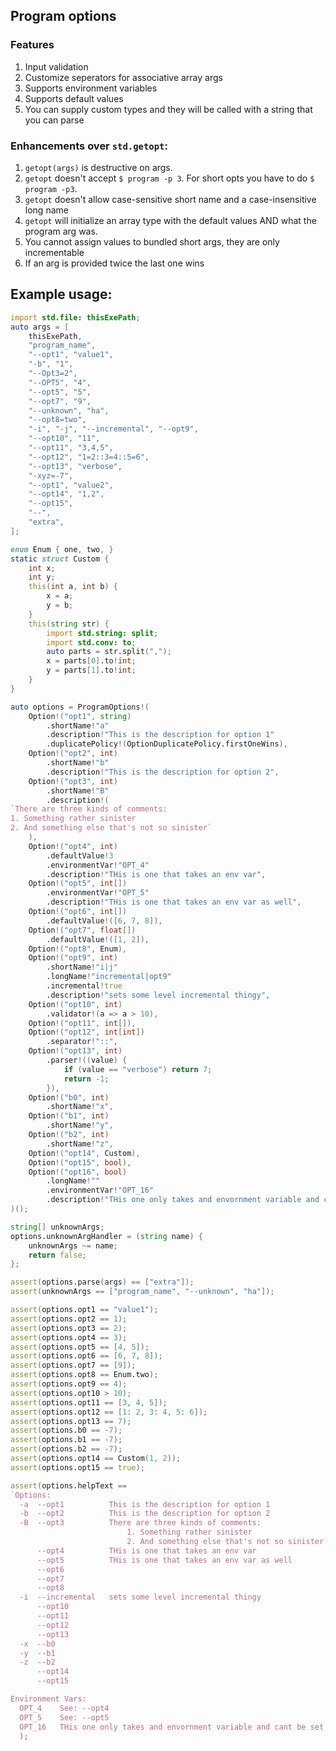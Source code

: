 ## Program options

### Features

1. Input validation
1. Customize seperators for associative array args
1. Supports environment variables
1. Supports default values
1. You can supply custom types and they will be called with a string that you can parse

### Enhancements over `std.getopt`:

1. `getopt(args)` is destructive on args.
1. `getopt` doesn't accept `$ program -p 3`. For short opts you have to do `$ program -p3`.
1. `getopt` doesn't allow case-sensitive short name and a case-insensitive long name
1. `getopt` will initialize an array type with the default values AND what the program arg was.
1. You cannot assign values to bundled short args, they are only incrementable
1. If an arg is provided twice the last one wins

## Example usage:

```d
import std.file: thisExePath;
auto args = [
    thisExePath,
    "program_name",
    "--opt1", "value1",
    "-b", "1",
    "--Opt3=2",
    "--OPT5", "4",
    "--opt5", "5",
    "--opt7", "9",
    "--unknown", "ha",
    "--opt8=two",
    "-i", "-j", "--incremental", "--opt9",
    "--opt10", "11",
    "--opt11", "3,4,5",
    "--opt12", "1=2::3=4::5=6",
    "--opt13", "verbose",
    "-xyz=-7",
    "--opt1", "value2",
    "--opt14", "1,2",
    "--opt15",
    "--",
    "extra",
];

enum Enum { one, two, }
static struct Custom {
    int x;
    int y;
    this(int a, int b) {
        x = a;
        y = b;
    }
    this(string str) {
        import std.string: split;
        import std.conv: to;
        auto parts = str.split(",");
        x = parts[0].to!int;
        y = parts[1].to!int;
    }
}

auto options = ProgramOptions!(
    Option!("opt1", string)
        .shortName!"a"
        .description!"This is the description for option 1"
        .duplicatePolicy!(OptionDuplicatePolicy.firstOneWins),
    Option!("opt2", int)
        .shortName!"b"
        .description!"This is the description for option 2",
    Option!("opt3", int)
        .shortName!"B"
        .description!(
`There are three kinds of comments:
1. Something rather sinister
2. And something else that's not so sinister`
    ),
    Option!("opt4", int)
        .defaultValue!3
        .environmentVar!"OPT_4"
        .description!"THis is one that takes an env var",
    Option!("opt5", int[])
        .environmentVar!"OPT_5"
        .description!"THis is one that takes an env var as well",
    Option!("opt6", int[])
        .defaultValue!([6, 7, 8]),
    Option!("opt7", float[])
        .defaultValue!([1, 2]),
    Option!("opt8", Enum),
    Option!("opt9", int)
        .shortName!"i|j"
        .longName!"incremental|opt9"
        .incremental!true
        .description!"sets some level incremental thingy",
    Option!("opt10", int)
        .validator!(a => a > 10),
    Option!("opt11", int[]),
    Option!("opt12", int[int])
        .separator!"::",
    Option!("opt13", int)
        .parser!((value) {
            if (value == "verbose") return 7;
            return -1;
        }),
    Option!("b0", int)
        .shortName!"x",
    Option!("b1", int)
        .shortName!"y",
    Option!("b2", int)
        .shortName!"z",
    Option!("opt14", Custom),
    Option!("opt15", bool),
    Option!("opt16", bool)
        .longName!""
        .environmentVar!"OPT_16"
        .description!"THis one only takes and envornment variable and cant be set with any flags",
)();

string[] unknownArgs;
options.unknownArgHandler = (string name) {
    unknownArgs ~= name;
    return false;
};

assert(options.parse(args) == ["extra"]);
assert(unknownArgs == ["program_name", "--unknown", "ha"]);

assert(options.opt1 == "value1");
assert(options.opt2 == 1);
assert(options.opt3 == 2);
assert(options.opt4 == 3);
assert(options.opt5 == [4, 5]);
assert(options.opt6 == [6, 7, 8]);
assert(options.opt7 == [9]);
assert(options.opt8 == Enum.two);
assert(options.opt9 == 4);
assert(options.opt10 > 10);
assert(options.opt11 == [3, 4, 5]);
assert(options.opt12 == [1: 2, 3: 4, 5: 6]);
assert(options.opt13 == 7);
assert(options.b0 == -7);
assert(options.b1 == -7);
assert(options.b2 == -7);
assert(options.opt14 == Custom(1, 2));
assert(options.opt15 == true);

assert(options.helpText ==
`Options:
  -a  --opt1          This is the description for option 1
  -b  --opt2          This is the description for option 2
  -B  --opt3          There are three kinds of comments:
                          1. Something rather sinister
                          2. And something else that's not so sinister
      --opt4          THis is one that takes an env var
      --opt5          THis is one that takes an env var as well
      --opt6
      --opt7
      --opt8
  -i  --incremental   sets some level incremental thingy
      --opt10
      --opt11
      --opt12
      --opt13
  -x  --b0
  -y  --b1
  -z  --b2
      --opt14
      --opt15

Environment Vars:
  OPT_4    See: --opt4
  OPT_5    See: --opt5
  OPT_16   THis one only takes and envornment variable and cant be set with any flags`
  );
```